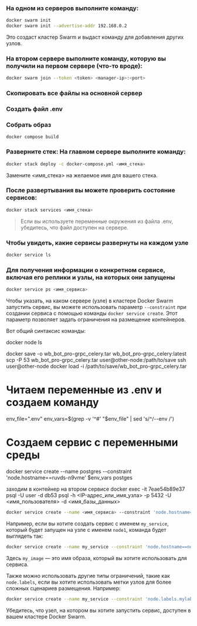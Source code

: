 ### На одном из серверов выполните команду:

```bash
docker swarm init
docker swarm init --advertise-addr 192.168.0.2
```
Это создаст кластер Swarm и выдаст команду для добавления других узлов.


### На втором сервере выполните команду, которую вы получили на первом сервере (что-то вроде):

```bash
docker swarm join --token <token> <manager-ip>:<port>
```

### Скопировать все файлы на основной сервер
### Создать файл .env


### Собрать образ
```shell
docker compose build
```

### Разверните стек: На главном сервере выполните команду:

```bash
docker stack deploy -c docker-compose.yml <имя_стека>
```
Замените <имя_стека> на желаемое имя для вашего стека.


### После развертывания вы можете проверить состояние сервисов:

```bash
docker stack services <имя_стека>
```

> Если вы используете переменные окружения из файла .env, убедитесь, что файл доступен на сервере.

### Чтобы увидеть, какие сервисы развернуты на каждом узле

```bash
docker service ls
```


### Для получения информации о конкретном сервисе, включая его реплики и узлы, на которых они запущены

```bash
docker service ps <имя_сервиса>
```


Чтобы указать, на каком сервере (узле) в кластере Docker Swarm запустить сервис, вы можете использовать параметр `--constraint` при создании сервиса с помощью команды `docker service create`. Этот параметр позволяет задать ограничения на размещение контейнеров.

Вот общий синтаксис команды:

docker node ls

docker save -o wb_bot_pro-grpc_celery.tar wb_bot_pro-grpc_celery:latest
scp -P 53 wb_bot_pro-grpc_celery.tar user@other-node:/path/to/save
ssh user@other-node
docker load -i /path/to/save/wb_bot_pro-grpc_celery.tar

# Читаем переменные из .env и создаем команду
env_file=".env"
env_vars=$(grep -v '^#' "$env_file" | sed 's/^/--env /')

# Создаем сервис с переменными среды
docker service create --name postgres --constraint 'node.hostname==ruvds-n9vme' $env_vars postges

заходим в контейнер на втором сервисе
docker exec -it 7eae54b89e37 psql -U user -d db53
psql -h <IP-адрес_или_имя_узла> -p 5432 -U <имя_пользователя> -d <имя_базы_данных>

```bash
docker service create --name <имя_сервиса> --constraint 'node.hostname==<имя_узла>' <образ>
```

Например, если вы хотите создать сервис с именем `my_service`, который будет запущен на узле с именем `node1`, команда будет выглядеть так:

```bash
docker service create --name my_service --constraint 'node.hostname==node1' my_image
```

Здесь `my_image` — это имя образа, который вы хотите использовать для сервиса.

Также можно использовать другие типы ограничений, такие как `node.labels`, если вы хотите использовать метки узлов для более сложных сценариев размещения. Например:

```bash
docker service create --name my_service --constraint 'node.labels.mylabel==myvalue' my_image
```

Убедитесь, что узел, на котором вы хотите запустить сервис, доступен в вашем кластере Docker Swarm.